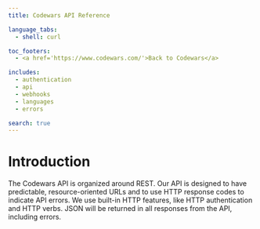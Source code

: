 ```yaml
---
title: Codewars API Reference

language_tabs:
  - shell: curl

toc_footers:
  - <a href='https://www.codewars.com/'>Back to Codewars</a>

includes:
  - authentication
  - api
  - webhooks
  - languages
  - errors

search: true
---
```


# Introduction

The Codewars API is organized around REST. Our API is designed to have predictable, resource-oriented URLs and to use
HTTP response codes to indicate API errors. We use built-in HTTP features, like HTTP authentication and HTTP verbs.
JSON will be returned in all responses from the API, including errors.


